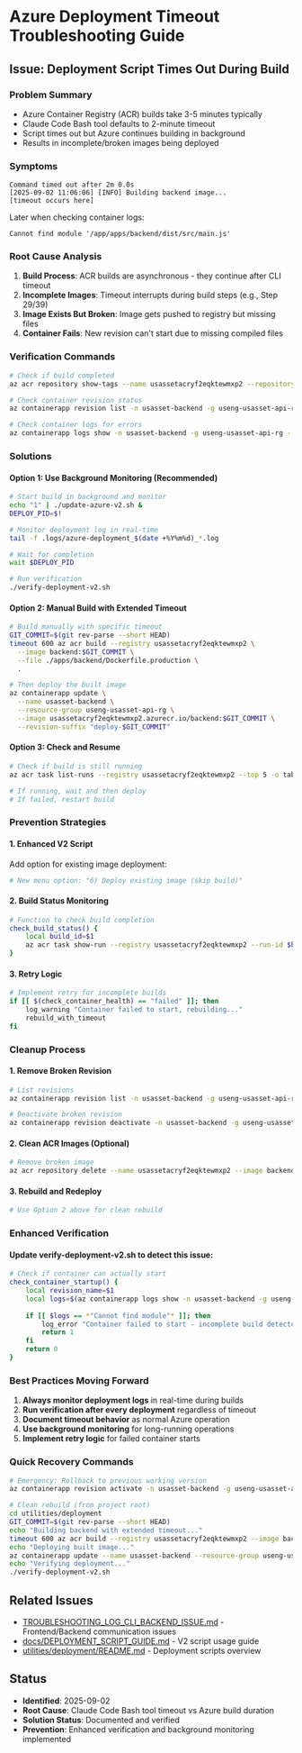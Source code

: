 # Azure Deployment Timeout Troubleshooting Guide

## Issue: Deployment Script Times Out During Build

### Problem Summary
- Azure Container Registry (ACR) builds take 3-5 minutes typically
- Claude Code Bash tool defaults to 2-minute timeout
- Script times out but Azure continues building in background
- Results in incomplete/broken images being deployed

### Symptoms
```
Command timed out after 2m 0.0s
[2025-09-02 11:06:06] [INFO] Building backend image...
[timeout occurs here]
```

Later when checking container logs:
```
Cannot find module '/app/apps/backend/dist/src/main.js'
```

### Root Cause Analysis
1. **Build Process**: ACR builds are asynchronous - they continue after CLI timeout
2. **Incomplete Images**: Timeout interrupts during build steps (e.g., Step 29/39)
3. **Image Exists But Broken**: Image gets pushed to registry but missing files
4. **Container Fails**: New revision can't start due to missing compiled files

### Verification Commands
```bash
# Check if build completed
az acr repository show-tags --name usassetacryf2eqktewmxp2 --repository backend --top 5

# Check container revision status
az containerapp revision list -n usasset-backend -g useng-usasset-api-rg --query "[0:3].{Name:name, Active:properties.active, Traffic:properties.trafficWeight}" -o table

# Check container logs for errors
az containerapp logs show -n usasset-backend -g useng-usasset-api-rg --revision usasset-backend--deploy-COMMIT --tail 20
```

### Solutions

#### Option 1: Use Background Monitoring (Recommended)
```bash
# Start build in background and monitor
echo "1" | ./update-azure-v2.sh &
DEPLOY_PID=$!

# Monitor deployment log in real-time
tail -f .logs/azure-deployment_$(date +%Y%m%d)_*.log

# Wait for completion
wait $DEPLOY_PID

# Run verification
./verify-deployment-v2.sh
```

#### Option 2: Manual Build with Extended Timeout
```bash
# Build manually with specific timeout
GIT_COMMIT=$(git rev-parse --short HEAD)
timeout 600 az acr build --registry usassetacryf2eqktewmxp2 \
  --image backend:$GIT_COMMIT \
  --file ./apps/backend/Dockerfile.production \
  .

# Then deploy the built image
az containerapp update \
  --name usasset-backend \
  --resource-group useng-usasset-api-rg \
  --image usassetacryf2eqktewmxp2.azurecr.io/backend:$GIT_COMMIT \
  --revision-suffix "deploy-$GIT_COMMIT"
```

#### Option 3: Check and Resume
```bash
# Check if build is still running
az acr task list-runs --registry usassetacryf2eqktewmxp2 --top 5 -o table

# If running, wait and then deploy
# If failed, restart build
```

### Prevention Strategies

#### 1. Enhanced V2 Script
Add option for existing image deployment:
```bash
# New menu option: "6) Deploy existing image (skip build)"
```

#### 2. Build Status Monitoring
```bash
# Function to check build completion
check_build_status() {
    local build_id=$1
    az acr task show-run --registry usassetacryf2eqktewmxp2 --run-id $build_id --query "status" -o tsv
}
```

#### 3. Retry Logic
```bash
# Implement retry for incomplete builds
if [[ $(check_container_health) == "failed" ]]; then
    log_warning "Container failed to start, rebuilding..."
    rebuild_with_timeout
fi
```

### Cleanup Process

#### 1. Remove Broken Revision
```bash
# List revisions
az containerapp revision list -n usasset-backend -g useng-usasset-api-rg

# Deactivate broken revision
az containerapp revision deactivate -n usasset-backend -g useng-usasset-api-rg --revision BROKEN_REVISION_NAME
```

#### 2. Clean ACR Images (Optional)
```bash
# Remove broken image
az acr repository delete --name usassetacryf2eqktewmxp2 --image backend:BROKEN_COMMIT
```

#### 3. Rebuild and Redeploy
```bash
# Use Option 2 above for clean rebuild
```

### Enhanced Verification

#### Update verify-deployment-v2.sh to detect this issue:
```bash
# Check if container can actually start
check_container_startup() {
    local revision_name=$1
    local logs=$(az containerapp logs show -n usasset-backend -g useng-usasset-api-rg --revision $revision_name --tail 5)
    
    if [[ $logs == *"Cannot find module"* ]]; then
        log_error "Container failed to start - incomplete build detected"
        return 1
    fi
    return 0
}
```

### Best Practices Moving Forward

1. **Always monitor deployment logs** in real-time during builds
2. **Run verification after every deployment** regardless of timeout
3. **Document timeout behavior** as normal Azure operation
4. **Use background monitoring** for long-running operations
5. **Implement retry logic** for failed container starts

### Quick Recovery Commands
```bash
# Emergency: Rollback to previous working version
az containerapp revision activate -n usasset-backend -g useng-usasset-api-rg --revision PREVIOUS_WORKING_REVISION

# Clean rebuild (from project root)
cd utilities/deployment
GIT_COMMIT=$(git rev-parse --short HEAD)
echo "Building backend with extended timeout..."
timeout 600 az acr build --registry usassetacryf2eqktewmxp2 --image backend:$GIT_COMMIT --file ../../apps/backend/Dockerfile.production ../../
echo "Deploying built image..."
az containerapp update --name usasset-backend --resource-group useng-usasset-api-rg --image usassetacryf2eqktewmxp2.azurecr.io/backend:$GIT_COMMIT --revision-suffix "deploy-$GIT_COMMIT"
echo "Verifying deployment..."
./verify-deployment-v2.sh
```

## Related Issues
- [TROUBLESHOOTING_LOG_CLI_BACKEND_ISSUE.md](./TROUBLESHOOTING_LOG_CLI_BACKEND_ISSUE.md) - Frontend/Backend communication issues
- [docs/DEPLOYMENT_SCRIPT_GUIDE.md](./docs/DEPLOYMENT_SCRIPT_GUIDE.md) - V2 script usage guide
- [utilities/deployment/README.md](./utilities/deployment/README.md) - Deployment scripts overview

## Status
- **Identified**: 2025-09-02
- **Root Cause**: Claude Code Bash tool timeout vs Azure build duration
- **Solution Status**: Documented and verified
- **Prevention**: Enhanced verification and background monitoring implemented